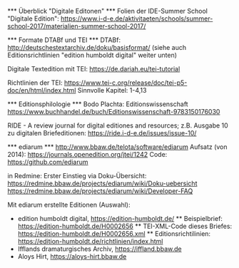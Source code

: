 *** Überblick "Digitale Editonen" ***
Folien der IDE-Summer School "Digitale Edition":
https://www.i-d-e.de/aktivitaeten/schools/summer-school-2017/materialien-summer-school-2017/

*** Formate DTABf und TEI ***
DTABf:
http://deutschestextarchiv.de/doku/basisformat/
(siehe auch Editionsrichtlinien "edition humboldt digital" weiter unten)

Digitale Textedition mit TEI:
https://de.dariah.eu/tei-tutorial

Richtlinien der TEI:
https://www.tei-c.org/release/doc/tei-p5-doc/en/html/index.html
Sinnvolle Kapitel: 1-4,13

*** Editionsphilologie ***
Bodo Plachta: Editionswissenschaft
https://www.buchhandel.de/buch/Editionswissenschaft-9783150176030

RIDE - A review journal for digital editiones and resources;
z.B. Ausgabe 10 zu digitalen Briefeditionen:
https://ride.i-d-e.de/issues/issue-10/

*** ediarum ***
http://www.bbaw.de/telota/software/ediarum
Aufsatz (von 2014): https://journals.openedition.org/jtei/1242
Code: https://github.com/ediarum

in Redmine:
Erster Einstieg via Doku-Übersicht:
https://redmine.bbaw.de/projects/ediarum/wiki/Doku-uebersicht
https://redmine.bbaw.de/projects/ediarum/wiki/Developer-FAQ

Mit ediarum erstellte Editionen (Auswahl):
* edition humboldt digital, https://edition-humboldt.de/
** Beispielbrief: https://edition-humboldt.de/H0002656
** TEI-XML-Code dieses Briefes: https://edition-humboldt.de/H0002656.xml
** Editionsrichtilinien: https://edition-humboldt.de/richtlinien/index.html
* Ifflands dramaturgisches Archiv, https://iffland.bbaw.de
* Aloys Hirt, https://aloys-hirt.bbaw.de
